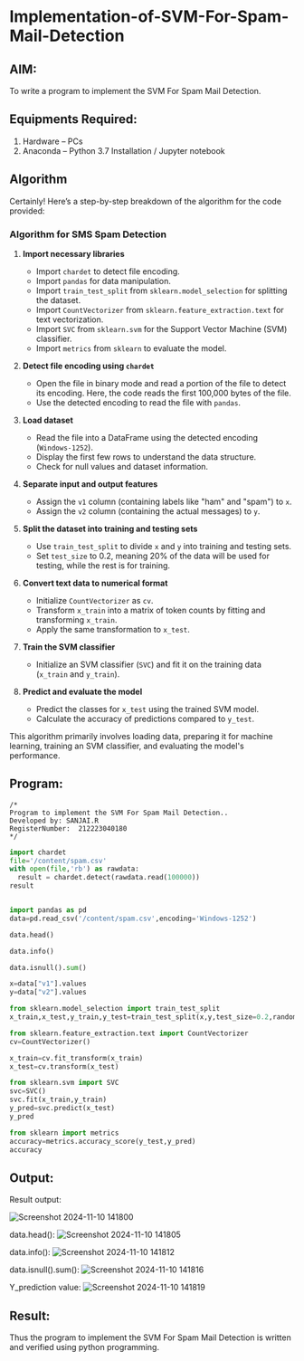 # Implementation-of-SVM-For-Spam-Mail-Detection

## AIM:
To write a program to implement the SVM For Spam Mail Detection.

## Equipments Required:
1. Hardware – PCs
2. Anaconda – Python 3.7 Installation / Jupyter notebook

## Algorithm
Certainly! Here’s a step-by-step breakdown of the algorithm for the code provided:

### Algorithm for SMS Spam Detection

1. **Import necessary libraries**
   - Import `chardet` to detect file encoding.
   - Import `pandas` for data manipulation.
   - Import `train_test_split` from `sklearn.model_selection` for splitting the dataset.
   - Import `CountVectorizer` from `sklearn.feature_extraction.text` for text vectorization.
   - Import `SVC` from `sklearn.svm` for the Support Vector Machine (SVM) classifier.
   - Import `metrics` from `sklearn` to evaluate the model.

2. **Detect file encoding using `chardet`**
   - Open the file in binary mode and read a portion of the file to detect its encoding. Here, the code reads the first 100,000 bytes of the file.
   - Use the detected encoding to read the file with `pandas`.

3. **Load dataset**
   - Read the file into a DataFrame using the detected encoding (`Windows-1252`).
   - Display the first few rows to understand the data structure.
   - Check for null values and dataset information.

4. **Separate input and output features**
   - Assign the `v1` column (containing labels like "ham" and "spam") to `x`.
   - Assign the `v2` column (containing the actual messages) to `y`.

5. **Split the dataset into training and testing sets**
   - Use `train_test_split` to divide `x` and `y` into training and testing sets.
   - Set `test_size` to 0.2, meaning 20% of the data will be used for testing, while the rest is for training.

6. **Convert text data to numerical format**
   - Initialize `CountVectorizer` as `cv`.
   - Transform `x_train` into a matrix of token counts by fitting and transforming `x_train`.
   - Apply the same transformation to `x_test`.

7. **Train the SVM classifier**
   - Initialize an SVM classifier (`SVC`) and fit it on the training data (`x_train` and `y_train`).

8. **Predict and evaluate the model**
   - Predict the classes for `x_test` using the trained SVM model.
   - Calculate the accuracy of predictions compared to `y_test`.

This algorithm primarily involves loading data, preparing it for machine learning, training an SVM classifier, and evaluating the model's performance.

## Program:
```
/*
Program to implement the SVM For Spam Mail Detection..
Developed by: SANJAI.R
RegisterNumber:  212223040180
*/
```

```py
import chardet
file='/content/spam.csv'
with open(file,'rb') as rawdata:
  result = chardet.detect(rawdata.read(100000))
result


import pandas as pd
data=pd.read_csv('/content/spam.csv',encoding='Windows-1252')

data.head()

data.info()

data.isnull().sum()

x=data["v1"].values
y=data["v2"].values

from sklearn.model_selection import train_test_split
x_train,x_test,y_train,y_test=train_test_split(x,y,test_size=0.2,random_state=0)

from sklearn.feature_extraction.text import CountVectorizer
cv=CountVectorizer()

x_train=cv.fit_transform(x_train)
x_test=cv.transform(x_test)

from sklearn.svm import SVC
svc=SVC()
svc.fit(x_train,y_train)
y_pred=svc.predict(x_test)
y_pred

from sklearn import metrics
accuracy=metrics.accuracy_score(y_test,y_pred)
accuracy
```

## Output:
Result output:

![Screenshot 2024-11-10 141800](https://github.com/user-attachments/assets/fae18f17-291a-40aa-9bdb-8a40b80e37bf)

data.head():
![Screenshot 2024-11-10 141805](https://github.com/user-attachments/assets/1998b001-4409-4292-b6e6-16b4973cb551)

data.info():
![Screenshot 2024-11-10 141812](https://github.com/user-attachments/assets/ad64b4a3-f10b-401b-8de7-84a6742456f1)

data.isnull().sum():
![Screenshot 2024-11-10 141816](https://github.com/user-attachments/assets/ee51e428-837a-49c6-93ae-25de46c53840)

Y_prediction value:
![Screenshot 2024-11-10 141819](https://github.com/user-attachments/assets/e3585319-ef0a-4f9e-9304-5581a47dde1d)





## Result:
Thus the program to implement the SVM For Spam Mail Detection is written and verified using python programming.
